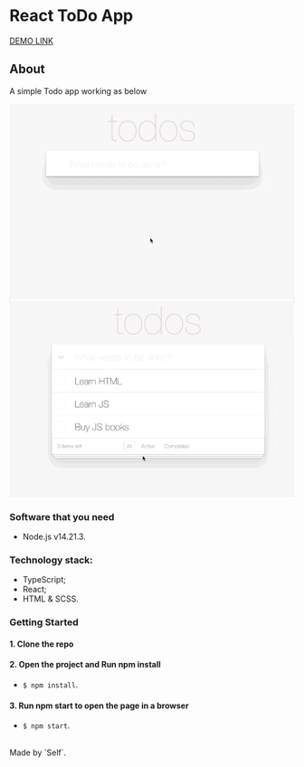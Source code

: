 # **React ToDo App**

[DEMO LINK](https://self51.github.io/react_todo-app/)

## About
A simple Todo app working as below<br/>

![todoapp](./description/todoapp.gif)
![todoedit](./description/edittodo.gif)

### Software that you need
* Node.js v14.21.3.

### Technology stack:
* TypeScript;
* React;
* HTML & SCSS.

### Getting Started

#### 1. Clone the repo

#### 2. Open the project and Run npm install
* `$ npm install`.

#### 3. Run npm start to open the page in a browser
* `$ npm start`.

<br/>
Made by `Self`.
